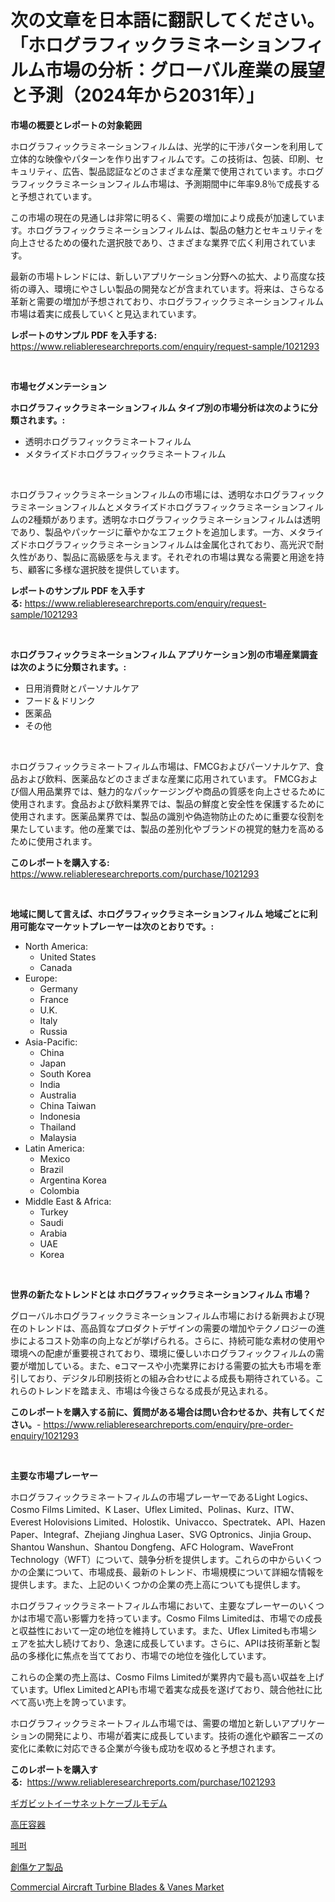<p><h1>次の文章を日本語に翻訳してください。「ホログラフィックラミネーションフィルム市場の分析：グローバル産業の展望と予測（2024年から2031年）」</h1></p><p><strong>市場の概要とレポートの対象範囲</strong></p>
<p><p>ホログラフィックラミネーションフィルムは、光学的に干渉パターンを利用して立体的な映像やパターンを作り出すフィルムです。この技術は、包装、印刷、セキュリティ、広告、製品認証などのさまざまな産業で使用されています。ホログラフィックラミネーションフィルム市場は、予測期間中に年率9.8％で成長すると予想されています。</p><p>この市場の現在の見通しは非常に明るく、需要の増加により成長が加速しています。ホログラフィックラミネーションフィルムは、製品の魅力とセキュリティを向上させるための優れた選択肢であり、さまざまな業界で広く利用されています。</p><p>最新の市場トレンドには、新しいアプリケーション分野への拡大、より高度な技術の導入、環境にやさしい製品の開発などが含まれています。将来は、さらなる革新と需要の増加が予想されており、ホログラフィックラミネーションフィルム市場は着実に成長していくと見込まれています。</p></p>
<p><strong>レポートのサンプル PDF を入手する:</strong> <a href="https://www.reliableresearchreports.com/enquiry/request-sample/1021293">https://www.reliableresearchreports.com/enquiry/request-sample/1021293</a></p>
<p>&nbsp;</p>
<p><strong>市場セグメンテーション</strong></p>
<p><strong>ホログラフィックラミネーションフィルム タイプ別の市場分析は次のように分類されます。:</strong></p>
<p><ul><li>透明ホログラフィックラミネートフィルム</li><li>メタライズドホログラフィックラミネートフィルム</li></ul></p>
<p>&nbsp;</p>
<p><p>ホログラフィックラミネーションフィルムの市場には、透明なホログラフィックラミネーションフィルムとメタライズドホログラフィックラミネーションフィルムの2種類があります。透明なホログラフィックラミネーションフィルムは透明であり、製品やパッケージに華やかなエフェクトを追加します。一方、メタライズドホログラフィックラミネーションフィルムは金属化されており、高光沢で耐久性があり、製品に高級感を与えます。それぞれの市場は異なる需要と用途を持ち、顧客に多様な選択肢を提供しています。</p></p>
<p><strong>レポートのサンプル PDF を入手する:</strong>&nbsp;<a href="https://www.reliableresearchreports.com/enquiry/request-sample/1021293">https://www.reliableresearchreports.com/enquiry/request-sample/1021293</a></p>
<p>&nbsp;</p>
<p><strong> ホログラフィックラミネーションフィルム アプリケーション別の市場産業調査は次のように分類されます。:</strong></p>
<p><ul><li>日用消費財とパーソナルケア</li><li>フード＆ドリンク</li><li>医薬品</li><li>その他</li></ul></p>
<p>&nbsp;</p>
<p><p>ホログラフィックラミネートフィルム市場は、FMCGおよびパーソナルケア、食品および飲料、医薬品などのさまざまな産業に応用されています。 FMCGおよび個人用品業界では、魅力的なパッケージングや商品の質感を向上させるために使用されます。食品および飲料業界では、製品の鮮度と安全性を保護するために使用されます。医薬品業界では、製品の識別や偽造物防止のために重要な役割を果たしています。他の産業では、製品の差別化やブランドの視覚的魅力を高めるために使用されます。</p></p>
<p><strong>このレポートを購入する:</strong>&nbsp; <a href="https://www.reliableresearchreports.com/purchase/1021293">https://www.reliableresearchreports.com/purchase/1021293</a></p>
<p>&nbsp;</p>
<p><strong>地域に関して言えば、ホログラフィックラミネーションフィルム 地域ごとに利用可能なマーケットプレーヤーは次のとおりです。:</strong></p>
<p><ul>
    <li>
        North America:
        <ul>
            <li>United States</li>
            <li>Canada</li>
        </ul>
    </li>
    <li>
        Europe:
        <ul>
            <li>Germany</li>
            <li>France</li>
            <li>U.K.</li>
            <li>Italy</li>
            <li>Russia</li>
        </ul>
    </li>
    <li>
        Asia-Pacific:
        <ul>
            <li>China</li>
            <li>Japan</li>
            <li>South Korea</li>
            <li>India</li>
            <li>Australia</li>
            <li>China Taiwan</li>
            <li>Indonesia</li>
            <li>Thailand</li>
            <li>Malaysia</li>
        </ul>
    </li>
    <li>
        Latin America:
        <ul>
            <li>Mexico</li>
            <li>Brazil</li>
            <li>Argentina Korea</li>
            <li>Colombia</li>
        </ul>
    </li>
    <li>
        Middle East & Africa:
        <ul>
            <li>Turkey</li>
            <li>Saudi</li>
            <li>Arabia</li>
            <li>UAE</li>
            <li>Korea</li>
        </ul>
    </li>
    </ul></p>
<p>&nbsp;</p>
<p><strong>世界の新たなトレンドとは ホログラフィックラミネーションフィルム 市場？</strong></p>
<p><p>グローバルホログラフィックラミネーションフィルム市場における新興および現在のトレンドは、高品質なプロダクトデザインの需要の増加やテクノロジーの進歩によるコスト効率の向上などが挙げられる。さらに、持続可能な素材の使用や環境への配慮が重要視されており、環境に優しいホログラフィックフィルムの需要が増加している。また、eコマースや小売業界における需要の拡大も市場を牽引しており、デジタル印刷技術との組み合わせによる成長も期待されている。これらのトレンドを踏まえ、市場は今後さらなる成長が見込まれる。</p></p>
<p><strong>このレポートを購入する前に、質問がある場合は問い合わせるか、共有してください。</strong>- <a href="https://www.reliableresearchreports.com/enquiry/pre-order-enquiry/1021293">https://www.reliableresearchreports.com/enquiry/pre-order-enquiry/1021293</a></p>
<p>&nbsp;</p>
<p><strong>主要な市場プレーヤー</strong></p>
<p><p>ホログラフィックラミネートフィルムの市場プレーヤーであるLight Logics、Cosmo Films Limited、K Laser、Uflex Limited、Polinas、Kurz、ITW、Everest Holovisions Limited、Holostik、Univacco、Spectratek、API、Hazen Paper、Integraf、Zhejiang Jinghua Laser、SVG Optronics、Jinjia Group、Shantou Wanshun、Shantou Dongfeng、AFC Hologram、WaveFront Technology（WFT）について、競争分析を提供します。これらの中からいくつかの企業について、市場成長、最新のトレンド、市場規模について詳細な情報を提供します。また、上記のいくつかの企業の売上高についても提供します。</p><p>ホログラフィックラミネートフィルム市場において、主要なプレーヤーのいくつかは市場で高い影響力を持っています。Cosmo Films Limitedは、市場での成長と収益性において一定の地位を維持しています。また、Uflex Limitedも市場シェアを拡大し続けており、急速に成長しています。さらに、APIは技術革新と製品の多様化に焦点を当てており、市場での地位を強化しています。</p><p>これらの企業の売上高は、Cosmo Films Limitedが業界内で最も高い収益を上げています。Uflex LimitedとAPIも市場で着実な成長を遂げており、競合他社に比べて高い売上を誇っています。</p><p>ホログラフィックラミネートフィルム市場では、需要の増加と新しいアプリケーションの開発により、市場が着実に成長しています。技術の進化や顧客ニーズの変化に柔軟に対応できる企業が今後も成功を収めると予想されます。</p></p>
<p><strong>このレポートを購入する:</strong>&nbsp;&nbsp;<a href="https://www.reliableresearchreports.com/purchase/1021293">https://www.reliableresearchreports.com/purchase/1021293</a></p>
<p><p><a href="https://medium.com/@sashabeier2023/2024%E5%B9%B4%E3%81%8B%E3%82%892031%E5%B9%B4%E3%81%BE%E3%81%A7%E3%81%AE%E6%9C%9F%E9%96%93%E3%81%AB%E4%BA%88%E6%B8%AC%E3%81%95%E3%82%8C%E3%82%8B%E3%82%AE%E3%82%AC%E3%83%93%E3%83%83%E3%83%88%E3%82%A4%E3%83%BC%E3%82%B5%E3%83%8D%E3%83%83%E3%83%88%E3%82%B1%E3%83%BC%E3%83%96%E3%83%AB%E3%83%A2%E3%83%87%E3%83%A0%E5%B8%82%E5%A0%B4%E5%88%86%E6%9E%90%E3%81%A8%E8%A6%8F%E6%A8%A1-b7369335970f">ギガビットイーサネットケーブルモデム</a></p><p><a href="https://github.com/schmahlson/Market-Research-Report-List-1/blob/main/712649715634.md">高圧容器</a></p><p><a href="https://github.com/KellyLyncyh543964/Market-Research-Report-List-1/blob/main/769709014344.md">페퍼</a></p><p><a href="https://medium.com/@gregoriookeefe2023/%E5%89%B5%E5%82%B7%E3%82%B1%E3%82%A2%E8%A3%BD%E5%93%81%E5%B8%82%E5%A0%B4-%E5%B8%82%E5%A0%B4cagr-%E5%B8%82%E5%A0%B4%E3%83%88%E3%83%AC%E3%83%B3%E3%83%89-%E3%81%8A%E3%82%88%E3%81%B3%E6%88%90%E9%95%B7%E6%88%A6%E7%95%A5%E3%81%AB%E9%96%A2%E3%81%99%E3%82%8B%E6%83%85%E5%A0%B1-a7f3437f9b60">創傷ケア製品</a></p><p><a href="https://issuu.com/reportprime-2/docs/commercial-aircraft-turbine-blades-vanes-market-si">Commercial Aircraft Turbine Blades & Vanes Market</a></p></p>